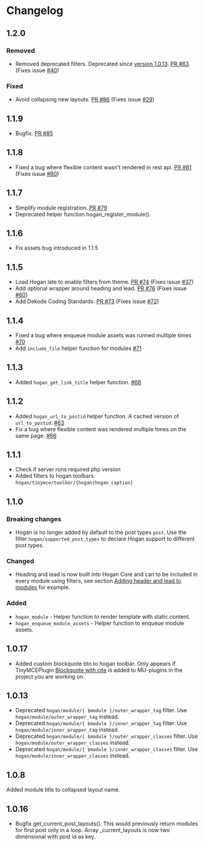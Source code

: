 # Changelog

## 1.2.0
### Removed
- Removed deprecated filters. Deprecated since [version 1.0.13](https://github.com/DekodeInteraktiv/hogan-core/releases/tag/1.0.13). [PR #83](https://github.com/DekodeInteraktiv/hogan-core/pull/83) (Fixes issue [#40](https://github.com/DekodeInteraktiv/hogan-core/issues/40))

### Fixed
- Avoid collapsing new layouts. [PR #86](https://github.com/DekodeInteraktiv/hogan-core/pull/86) (Fixes issue [#29](https://github.com/DekodeInteraktiv/hogan-core/issues/29))


## 1.1.9
- Bugfix. [PR #85](https://github.com/DekodeInteraktiv/hogan-core/pull/85)

## 1.1.8
- Fixed a bug where flexible content wasn't rendered in rest api. [PR #81](https://github.com/DekodeInteraktiv/hogan-core/pull/81) (Fixes issue [#80](https://github.com/DekodeInteraktiv/hogan-core/issues/80))

## 1.1.7
- Simplify module registration. [PR #79](https://github.com/DekodeInteraktiv/hogan-core/pull/79)
- Deprecated helper function hogan_register_module().

## 1.1.6
- Fix assets bug introduced in 1.1.5

## 1.1.5
- Load Hogan late to enable filters from theme. [PR #74](https://github.com/DekodeInteraktiv/hogan-core/pull/74) (Fixes issue [#37](https://github.com/DekodeInteraktiv/hogan-core/issues/37))
- Add optional wrapper around heading and lead. [PR #76](https://github.com/DekodeInteraktiv/hogan-core/pull/76) (Fixes issue [#60](https://github.com/DekodeInteraktiv/hogan-core/issues/60))
- Add Dekode Coding Standards. [PR #73](https://github.com/DekodeInteraktiv/hogan-core/pull/73) (Fixes issue [#72](https://github.com/DekodeInteraktiv/hogan-core/issues/72))

## 1.1.4
- Fixed a bug where enqueue module assets was runned multiple times [#70](https://github.com/DekodeInteraktiv/hogan-core/pull/70)
- Add `include_file` helper function for modules [#71](https://github.com/DekodeInteraktiv/hogan-core/pull/71)

## 1.1.3
- Added `hogan_get_link_title` helper function. [#68](https://github.com/DekodeInteraktiv/hogan-core/pull/68)

## 1.1.2
- Added `hogan_url_to_postid` helper function. A cached version of `url_to_postid`. [#63](https://github.com/DekodeInteraktiv/hogan-core/pull/63)
- Fix a bug where flexible content was rendered multiple times on the same page. [#66](https://github.com/DekodeInteraktiv/hogan-core/pull/66)

## 1.1.1
- Check if server runs required php version
- Added filters to hogan toolbars. `hogan/tinymce/toolbar/{hogan|hogan_caption}`

## 1.1.0
### Breaking changes
- Hogan is no longer added by default to the post types `post`. Use the filter `hogan/supported_post_types` to declare Hogan support to different post types.

### Changed
- Heading and lead is now built into Hogan Core and can to be included in every module using filters, see section [Adding header and lead to modules](#adding-header-and-lead-to-modules) for example.

### Added
- `hogan_module` - Helper function to render template with static content.
- `hogan_enqueue_module_assets` - Helper function to enqueue module assets.

## 1.0.17
- Added custom blockquote btn to hogan toolbar. Only appears if TinyMCEPlugin [Blockquote with cite](https://github.com/DekodeInteraktiv/WP-Snippets) is added to MU-plugins in the project you are working on.

## 1.0.13
- Deprecated `hogan/module/{ $module }/outer_wrapper_tag` filter. Use `hogan/module/outer_wrapper_tag` instead.
- Deprecated `hogan/module/{ $module }/inner_wrapper_tag` filter. Use `hogan/module/inner_wrapper_tag` instead.
- Deprecated `hogan/module/{ $module }/outer_wrapper_classes` filter. Use `hogan/module/outer_wrapper_classes` instead.
- Deprecated `hogan/module/{ $module }/inner_wrapper_classes` filter. Use `hogan/module/inner_wrapper_classes` instead.

## 1.0.8
Added module title to collapsed layout name.

## 1.0.16
- Bugfix get_current_post_layouts(). This would previously return modules for first post only in a loop. Array _current_layouts is now two dimensional with post id as key.
